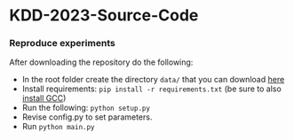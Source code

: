 # KDD-2023-Source-Code



### Reproduce experiments

After downloading the repository do the following:

- In the root folder create the directory `data/` that you can download [here](https://drive.google.com/drive/folders/18XEFWgdx50lSlRY5EtnOzYToQt0j9f4W?usp=sharing)
- Install requirements: `pip install -r requirements.txt` (be sure to also [install GCC](https://linuxize.com/post/how-to-install-gcc-compiler-on-ubuntu-18-04/))
- Run the following: `python setup.py`
- Revise config.py to set parameters.
- Run `python main.py`

